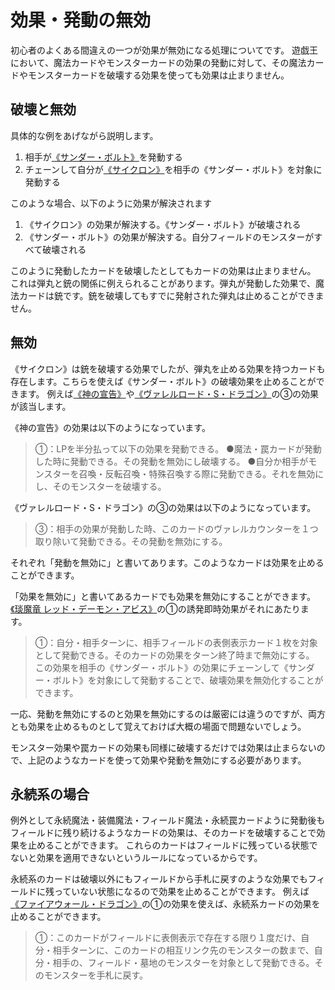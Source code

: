 # 効果・発動の無効

初心者のよくある間違えの一つが効果が無効になる処理についてです。
遊戯王において、魔法カードやモンスターカードの効果の発動に対して、その魔法カードやモンスターカードを破壊する効果を使っても効果は止まりません。

## 破壊と無効
具体的な例をあげながら説明します。

1. 相手が[《サンダー・ボルト》](https://www.db.yugioh-card.com/yugiohdb/card_search.action?ope=2&cid=4343)を発動する
2. チェーンして自分が[《サイクロン》](https://www.db.yugioh-card.com/yugiohdb/card_search.action?ope=2&cid=4909)を相手の《サンダー・ボルト》を対象に発動する

このような場合、以下のように効果が解決されます
1. 《サイクロン》の効果が解決する。《サンダー・ボルト》が破壊される
2. 《サンダー・ボルト》の効果が解決する。自分フィールドのモンスターがすべて破壊される

このように発動したカードを破壊したとしてもカードの効果は止まりません。
これは弾丸と銃の関係に例えられることがあります。弾丸が発動した効果で、魔法カードは銃です。銃を破壊してもすでに発射された弾丸は止めることができません。

## 無効
《サイクロン》は銃を破壊する効果でしたが、弾丸を止める効果を持つカードも存在します。こちらを使えば《サンダー・ボルト》の破壊効果を止めることができます。
例えば[《神の宣告》](https://www.db.yugioh-card.com/yugiohdb/card_search.action?ope=2&cid=4861)や[《ヴァレルロード・S・ドラゴン》](https://www.db.yugioh-card.com/yugiohdb/card_search.action?ope=2&cid=14114)の③の効果が該当します。

《神の宣告》の効果は以下のようになっています。
> ①：LPを半分払って以下の効果を発動できる。
> ●魔法・罠カードが発動した時に発動できる。その発動を無効にし破壊する。
> ●自分か相手がモンスターを召喚・反転召喚・特殊召喚する際に発動できる。それを無効にし、そのモンスターを破壊する。 

《ヴァレルロード・S・ドラゴン》の③の効果は以下のようになっています。
> ③：相手の効果が発動した時、このカードのヴァレルカウンターを１つ取り除いて発動できる。その発動を無効にする。 

それぞれ「発動を無効に」と書いてあります。このようなカードは効果を止めることができます。

「効果を無効に」と書いてあるカードでも効果を無効にすることができます。[《琰魔竜 レッド・デーモン・アビス》](https://www.db.yugioh-card.com/yugiohdb/card_search.action?ope=2&cid=12078)の①の誘発即時効果がそれにあたります。
> ①：自分・相手ターンに、相手フィールドの表側表示カード１枚を対象として発動できる。そのカードの効果をターン終了時まで無効にする。
この効果を相手の《サンダー・ボルト》の効果にチェーンして《サンダー・ボルト》を対象にして発動することで、破壊効果を無効化することができます。

一応、発動を無効にするのと効果を無効にするのは厳密には違うのですが、両方とも効果を止めるものとして覚えておけば大概の場面で問題ないでしょう。

モンスター効果や罠カードの効果も同様に破壊するだけでは効果は止まらないので、上記のようなカードを使って効果や発動を無効にする必要があります。

## 永続系の場合

例外として永続魔法・装備魔法・フィールド魔法・永続罠カードように発動後もフィールドに残り続けるようなカードの効果は、そのカードを破壊することで効果を止めることができます。
これらのカードはフィールドに残っている状態でないと効果を適用できないというルールになっているからです。

永続系のカードは破壊以外にもフィールドから手札に戻すのような効果でもフィールドに残っていない状態になるので効果を止めることができます。
例えば[《ファイアウォール・ドラゴン》](https://www.db.yugioh-card.com/yugiohdb/card_search.action?ope=2&cid=13082)の①の効果を使えば、永続系カードの効果を止めることができます。

> ①：このカードがフィールドに表側表示で存在する限り１度だけ、自分・相手ターンに、このカードの相互リンク先のモンスターの数まで、自分・相手の、フィールド・墓地のモンスターを対象として発動できる。そのモンスターを手札に戻す。
